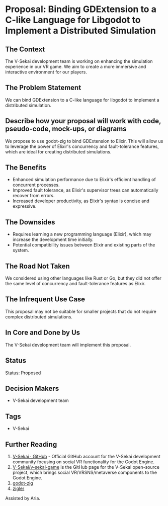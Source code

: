 # Proposal: Binding GDExtension to a C-like Language for Libgodot to Implement a Distributed Simulation

## The Context

The V-Sekai development team is working on enhancing the simulation experience in our VR game. We aim to create a more immersive and interactive environment for our players.

## The Problem Statement

We can bind GDExtension to a C-like language for libgodot to implement a distributed simulation.

## Describe how your proposal will work with code, pseudo-code, mock-ups, or diagrams

We propose to use godot-zig to bind GDExtension to Elixir. This will allow us to leverage the power of Elixir's concurrency and fault-tolerance features, which are ideal for creating distributed simulations.

## The Benefits

- Enhanced simulation performance due to Elixir's efficient handling of concurrent processes.
- Improved fault tolerance, as Elixir's supervisor trees can automatically recover from errors.
- Increased developer productivity, as Elixir's syntax is concise and expressive.

## The Downsides

- Requires learning a new programming language (Elixir), which may increase the development time initially.
- Potential compatibility issues between Elixir and existing parts of the system.

## The Road Not Taken

We considered using other languages like Rust or Go, but they did not offer the same level of concurrency and fault-tolerance features as Elixir.

## The Infrequent Use Case

This proposal may not be suitable for smaller projects that do not require complex distributed simulations.

## In Core and Done by Us

The V-Sekai development team will implement this proposal.

## Status

Status: Proposed <!-- Draft | Proposed | Rejected | Accepted | Deprecated | Superseded by -->

## Decision Makers

- V-Sekai development team

## Tags

- V-Sekai

## Further Reading

1. [V-Sekai · GitHub](https://github.com/v-sekai) - Official GitHub account for the V-Sekai development community focusing on social VR functionality for the Godot Engine.
2. [V-Sekai/v-sekai-game](https://github.com/v-sekai/v-sekai-game) is the GitHub page for the V-Sekai open-source project, which brings social VR/VRSNS/metaverse components to the Godot Engine.
3. [godot-zig](https://github.com/godot-zig/godot-zig)
4. [zigler](https://github.com/E-xyza/zigler)

Assisted by Aria.
